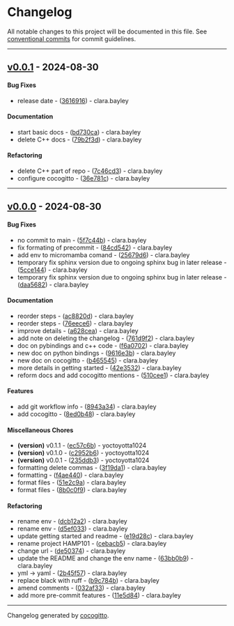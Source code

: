 # Changelog
All notable changes to this project will be documented in this file. See [conventional commits](https://www.conventionalcommits.org/) for commit guidelines.

- - -
## [v0.0.1](https://github.com/orcestra-campaign/hamp101/compare/v0.0.0..v0.0.1) - 2024-08-30
#### Bug Fixes
- release date - ([3616916](https://github.com/orcestra-campaign/hamp101/commit/361691658e8082ee190ffc9d4d985e34c25b25b4)) - clara.bayley
#### Documentation
- start basic docs - ([bd730ca](https://github.com/orcestra-campaign/hamp101/commit/bd730ca1e7d65d4609b585bc735d112b206e612d)) - clara.bayley
- delete C++ docs - ([79b2f3d](https://github.com/orcestra-campaign/hamp101/commit/79b2f3d62eca5358c45121548b5eb385119f1f67)) - clara.bayley
#### Refactoring
- delete C++ part of repo - ([7c46cd3](https://github.com/orcestra-campaign/hamp101/commit/7c46cd36081fc6081a30ac63fbf878037a9c8478)) - clara.bayley
- configure cocogitto - ([36e781c](https://github.com/orcestra-campaign/hamp101/commit/36e781c94cc2657e7ed534e732abea1d208cf0af)) - clara.bayley

- - -

## [v0.0.0](https://github.com/orcestra-campaign/hamp101/compare/7f2b31426926ce5ca64980c6d9ccebf1cd4e31f0..v0.0.0) - 2024-08-30
#### Bug Fixes
- no commit to main - ([5f7c44b](https://github.com/orcestra-campaign/hamp101/commit/5f7c44b6ddaeab4b3abf7a719c19034aca60eafd)) - clara.bayley
- fix formating of precommit - ([84cd542](https://github.com/orcestra-campaign/hamp101/commit/84cd542e08dc05f3ee98e4200385b3379644423e)) - clara.bayley
- add env to micromamba comand - ([25679d6](https://github.com/orcestra-campaign/hamp101/commit/25679d696353e625e403f479f8c97bf1014b357d)) - clara.bayley
- temporary fix sphinx version due to ongoing sphinx bug in later release - ([5cce144](https://github.com/orcestra-campaign/hamp101/commit/5cce144f1571fd96130a38823bf295787737762c)) - clara.bayley
- temporary fix sphinx version due to ongoing sphinx bug in later release - ([daa5682](https://github.com/orcestra-campaign/hamp101/commit/daa5682643e6e8978f720ae1ba4e8b27cf658489)) - clara.bayley
#### Documentation
- reorder steps - ([ac8820d](https://github.com/orcestra-campaign/hamp101/commit/ac8820dcbed8ba1c633678214e00641a2c529874)) - clara.bayley
- reorder steps - ([76eece6](https://github.com/orcestra-campaign/hamp101/commit/76eece6f8e85010b7923b85254e031b62432991c)) - clara.bayley
- improve details - ([a628cea](https://github.com/orcestra-campaign/hamp101/commit/a628cea8298b1ad4c54c9c5e4c5a6097910f2dce)) - clara.bayley
- add note on deleting the changelog - ([761d9f2](https://github.com/orcestra-campaign/hamp101/commit/761d9f2f2b9793705e54680a9b7f9cde1c1fe4be)) - clara.bayley
- doc on pybindings and c++ code - ([f6a0702](https://github.com/orcestra-campaign/hamp101/commit/f6a07026a7968fe9d35ef3cd342267ee6b8b16ba)) - clara.bayley
- new doc on python bindings - ([9616e3b](https://github.com/orcestra-campaign/hamp101/commit/9616e3b018beb248730ad7ab92861676d92316b7)) - clara.bayley
- new doc on cocogitto - ([b465545](https://github.com/orcestra-campaign/hamp101/commit/b4655455a5094115d96e330a60b84edb4a48fef7)) - clara.bayley
- more details in getting started - ([42e3532](https://github.com/orcestra-campaign/hamp101/commit/42e35326cfe00dd5755979113a1a8e78af8dca71)) - clara.bayley
- reform docs and add cocogitto mentions - ([510cee1](https://github.com/orcestra-campaign/hamp101/commit/510cee1e1a18bd131554cb68a83ce2fb739435a4)) - clara.bayley
#### Features
- add git workflow info - ([8943a34](https://github.com/orcestra-campaign/hamp101/commit/8943a341f89e0a96346e4f957d42a4267c0290c1)) - clara.bayley
- add cocogitto - ([8ed0b48](https://github.com/orcestra-campaign/hamp101/commit/8ed0b4897b707fd06d13caa8a11dd9f6dadc3724)) - clara.bayley
#### Miscellaneous Chores
- **(version)** v0.1.1 - ([ec57c6b](https://github.com/orcestra-campaign/hamp101/commit/ec57c6b579ab1109e4ee2a0d07e91b8944638c2f)) - yoctoyotta1024
- **(version)** v0.1.0 - ([c2952b6](https://github.com/orcestra-campaign/hamp101/commit/c2952b6386ba12185633535a9dba2071275d140d)) - yoctoyotta1024
- **(version)** v0.0.1 - ([235ddb3](https://github.com/orcestra-campaign/hamp101/commit/235ddb35626d96ef819a2a2721ecff06f7718744)) - yoctoyotta1024
- formatting delete commas - ([3f19da1](https://github.com/orcestra-campaign/hamp101/commit/3f19da1b3220cb9b4a078a5c02a67dcb55664f46)) - clara.bayley
- formatting - ([f4ae440](https://github.com/orcestra-campaign/hamp101/commit/f4ae4404c9451e8aef948ccd381fe156e43ea74a)) - clara.bayley
- format files - ([51e2c9a](https://github.com/orcestra-campaign/hamp101/commit/51e2c9acc009797e144b6c89ea66a922d3bd1ab7)) - clara.bayley
- format files - ([8b0c0f9](https://github.com/orcestra-campaign/hamp101/commit/8b0c0f991ecd4a674cddb9d4da5ed717479b7e6f)) - clara.bayley
#### Refactoring
- rename env - ([dcb12a2](https://github.com/orcestra-campaign/hamp101/commit/dcb12a2cecc831edb1908d2f0dd0ff8fb3701837)) - clara.bayley
- rename env - ([d5ef033](https://github.com/orcestra-campaign/hamp101/commit/d5ef033697d18ffb6345922fa776f951aef5dfda)) - clara.bayley
- update getting started and readme - ([e19d28c](https://github.com/orcestra-campaign/hamp101/commit/e19d28ce80e402933bf155c5588f62631d2aa338)) - clara.bayley
- rename project HAMP101 - ([cebacb5](https://github.com/orcestra-campaign/hamp101/commit/cebacb5e511aa4ce72fcc6bb16624e4d77bf0c36)) - clara.bayley
- change url - ([de50374](https://github.com/orcestra-campaign/hamp101/commit/de50374aa0c196f9ad4159a81245c5d76fdb3438)) - clara.bayley
- update the README and change the env name - ([63bb0b9](https://github.com/orcestra-campaign/hamp101/commit/63bb0b904db553ddd70c8fea98b371b12db65e35)) - clara.bayley
- yml -> yaml - ([2b45f57](https://github.com/orcestra-campaign/hamp101/commit/2b45f5745e1f3b930a35c0597d7f2ca222abeac7)) - clara.bayley
- replace black with ruff - ([b9c784b](https://github.com/orcestra-campaign/hamp101/commit/b9c784b5170793742aebb45f9dc475e7ef41225a)) - clara.bayley
- amend comments - ([032af33](https://github.com/orcestra-campaign/hamp101/commit/032af33cc8d3a5ab03b4478e7658cd5b54bfef11)) - clara.bayley
- add more pre-commit features - ([11e5d84](https://github.com/orcestra-campaign/hamp101/commit/11e5d84478f7817c88d37396087af7877ac7334c)) - clara.bayley

- - -

Changelog generated by [cocogitto](https://github.com/cocogitto/cocogitto).